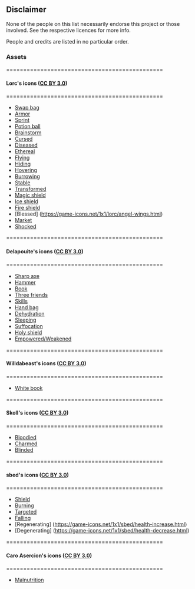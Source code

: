 ## Disclaimer

None of the people on this list necessarily endorse this project or those involved. See the respective licences for more info.

People and credits are listed in no particular order.

### Assets

==============================================
#### Lorc's icons ([CC BY 3.0](https://creativecommons.org/licenses/by/3.0/))
==============================================

- [Swap bag](https://game-icons.net/1x1/lorc/swap-bag.html)
- [Armor](https://game-icons.net/1x1/lorc/armor-vest.html)
- [Sprint](https://game-icons.net/1x1/lorc/sprint.html)
- [Potion ball](https://game-icons.net/1x1/lorc/potion-ball.html)
- [Brainstorm](https://game-icons.net/1x1/lorc/brainstorm.html)
- [Cursed](https://game-icons.net/1x1/lorc/ubisoft-sun.html)
- [Diseased](https://game-icons.net/1x1/lorc/biohazard.html)
- [Ethereal](https://game-icons.net/1x1/lorc/ghost-ally.html)
- [Flying](https://game-icons.net/1x1/lorc/feathered-wing.html)
- [Hiding](https://game-icons.net/1x1/lorc/hidden.html)
- [Hovering](https://game-icons.net/1x1/lorc/wingfoot.html)
- [Burrowing](https://game-icons.net/1x1/lorc/spade.html)
- [Stable](https://game-icons.net/1x1/lorc/bandage-roll.html)
- [Transformed](https://game-icons.net/1x1/lorc/flat-paw-print.html)
- [Magic shield](https://game-icons.net/1x1/lorc/magic-shield.html)
- [Ice shield](https://game-icons.net/1x1/lorc/ice-shield.html)
- [Fire shield](https://game-icons.net/1x1/lorc/fire-shield.html)
- [Blessed] (https://game-icons.net/1x1/lorc/angel-wings.html)
- [Market](https://game-icons.net/1x1/lorc/sunken-eye.html)
- [Shocked](https://game-icons.net/1x1/lorc/lightning-helix.html)

==============================================
#### Delapouite's icons ([CC BY 3.0](https://creativecommons.org/licenses/by/3.0/))
==============================================

- [Sharp axe](https://game-icons.net/1x1/delapouite/sharp-axe.html)
- [Hammer](https://game-icons.net/1x1/delapouite/3d-hammer.html)
- [Book](https://game-icons.net/1x1/delapouite/book-cover.html)
- [Three friends](https://game-icons.net/1x1/delapouite/three-friends.html)
- [Skills](https://game-icons.net/1x1/delapouite/skills.html)
- [Hand bag](https://game-icons.net/1x1/delapouite/hand-bag.html)
- [Dehydration](https://game-icons.net/1x1/delapouite/waterskin.html)
- [Sleeping](https://game-icons.net/1x1/delapouite/night-sleep.html)
- [Suffocation](https://game-icons.net/1x1/delapouite/lungs.html)
- [Holy shield](https://game-icons.net/1x1/delapouite/templar-shield.html)
- [Empowered/Weakened](https://game-icons.net/1x1/delapouite/upgrade.html)

==============================================
#### Willdabeast's icons ([CC BY 3.0](https://creativecommons.org/licenses/by/3.0/))
==============================================

- [White book](https://game-icons.net/1x1/willdabeast/white-book.html)

==============================================
#### Skoll's icons ([CC BY 3.0](https://creativecommons.org/licenses/by/3.0/))
==============================================

- [Bloodied](https://game-icons.net/1x1/skoll/blood.html)
- [Charmed](https://game-icons.net/1x1/skoll/hearts.html)
- [Blinded](https://game-icons.net/1x1/skoll/sight-disabled.html)


==============================================
#### sbed's icons ([CC BY 3.0](https://creativecommons.org/licenses/by/3.0/))
==============================================

- [Shield](https://game-icons.net/1x1/sbed/shield.html)
- [Burning](https://game-icons.net/1x1/sbed/flamer.html)
- [Targeted](https://game-icons.net/1x1/sbed/targeted.html)
- [Falling](https://game-icons.net/1x1/sbed/falling.html)
- [Regenerating] (https://game-icons.net/1x1/sbed/health-increase.html)
- [Degenerating] (https://game-icons.net/1x1/sbed/health-decrease.html)

==============================================
#### Caro Asercion's icons ([CC BY 3.0](https://creativecommons.org/licenses/by/3.0/))
==============================================

- [Malnutrition](https://game-icons.net/1x1/caro-asercion/bowl-of-rice.html)


